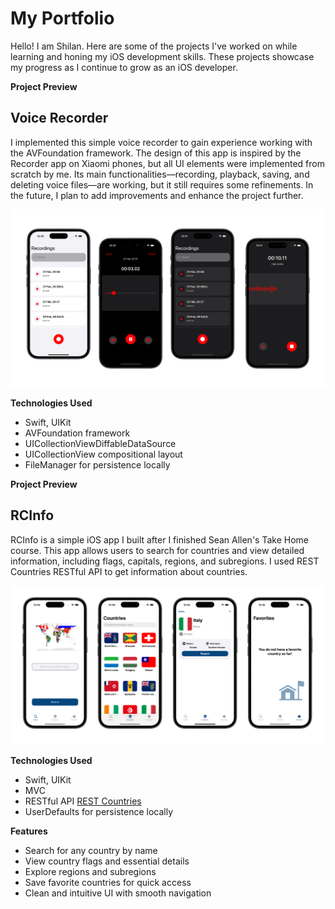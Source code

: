 # My Portfolio

Hello! I am Shilan. Here are some of the projects I've worked on while learning and honing my iOS development skills. These projects showcase my progress as I continue to grow as an iOS developer.



**Project Preview** 

## Voice Recorder
I implemented this simple voice recorder to gain experience working with the AVFoundation framework. The design of this app is inspired by the Recorder app on Xiaomi phones, but all UI elements were implemented from scratch by me. Its main functionalities—recording, playback, saving, and deleting voice files—are working, but it still requires some refinements. In the future, I plan to add improvements and enhance the project further. 



![Project Screenshot 1](images/VoiceRecorderImages.png)  
 

**Technologies Used**  
- Swift, UIKit
- AVFoundation framework
- UICollectionViewDiffableDataSource
- UICollectionView compositional layout
- FileManager for persistence locally

**Project Preview** 

## RCInfo
RCInfo is a simple iOS app I built after I finished Sean Allen's Take Home course. This app allows users to search for countries and view detailed information, including flags, capitals, regions, and subregions. I used REST Countries RESTful API to get information about countries.


![Project Screenshots](images/RCInfiImages.png)  
 
**Technologies Used**  
- Swift, UIKit
- MVC
- RESTful API  [REST Countries](https://restcountries.com/#rest-countries)
- UserDefaults for persistence locally

**Features**
- Search for any country by name
- View country flags and essential details
- Explore regions and subregions
- Save favorite countries for quick access
- Clean and intuitive UI with smooth navigation
